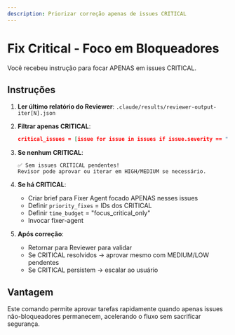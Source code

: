 ```yaml
---
description: Priorizar correção apenas de issues CRITICAL
---
```


# Fix Critical - Foco em Bloqueadores

Você recebeu instrução para focar APENAS em issues CRITICAL.

## Instruções

1. **Ler último relatório do Reviewer**:
   `.claude/results/reviewer-output-iter[N].json`

2. **Filtrar apenas CRITICAL**:
   ```json
   critical_issues = [issue for issue in issues if issue.severity == "critical"]
   ```

3. **Se nenhum CRITICAL**:
   ```
   ✅ Sem issues CRITICAL pendentes!
   Revisor pode aprovar ou iterar em HIGH/MEDIUM se necessário.
   ```

4. **Se há CRITICAL**:
   - Criar brief para Fixer Agent focado APENAS nesses issues
   - Definir `priority_fixes` = IDs dos CRITICAL
   - Definir `time_budget` = "focus_critical_only"
   - Invocar fixer-agent

5. **Após correção**:
   - Retornar para Reviewer para validar
   - Se CRITICAL resolvidos → aprovar mesmo com MEDIUM/LOW pendentes
   - Se CRITICAL persistem → escalar ao usuário

## Vantagem
Este comando permite aprovar tarefas rapidamente quando apenas issues não-bloqueadores permanecem, acelerando o fluxo sem sacrificar segurança.